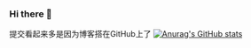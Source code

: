 ### Hi there 👋

<!--
**Shinya754/Shinya754** is a ✨ _special_ ✨ repository because its `README.md` (this file) appears on your GitHub profile.

Here are some ideas to get you started:

- 🔭 I’m currently working on ...
- 🌱 I’m currently learning ...
- 👯 I’m looking to collaborate on ...
- 🤔 I’m looking for help with ...
- 💬 Ask me about ...
- 📫 How to reach me: ...
- 😄 Pronouns: ...
- ⚡ Fun fact: ...
-->
提交看起来多是因为博客搭在GitHub上了
[![Anurag's GitHub stats](https://github-readme-stats.vercel.app/api?username=Shinya754&show_icons=true&theme=gruvbox)](https://github.com/anuraghazra/github-readme-stats)
